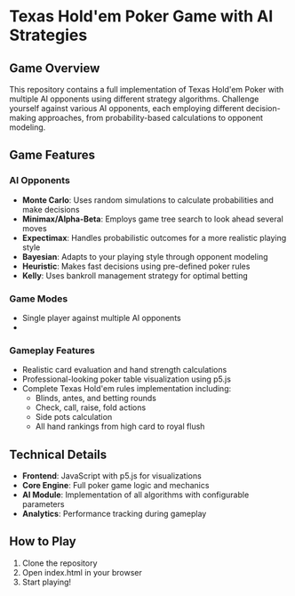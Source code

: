 # Texas Hold'em Poker Game with AI Strategies

## Game Overview
This repository contains a full implementation of Texas Hold'em Poker with multiple AI opponents using different strategy algorithms. Challenge yourself against various AI opponents, each employing different decision-making approaches, from probability-based calculations to opponent modeling.

## Game Features

### AI Opponents
- **Monte Carlo**: Uses random simulations to calculate probabilities and make decisions
- **Minimax/Alpha-Beta**: Employs game tree search to look ahead several moves
- **Expectimax**: Handles probabilistic outcomes for a more realistic playing style
- **Bayesian**: Adapts to your playing style through opponent modeling
- **Heuristic**: Makes fast decisions using pre-defined poker rules
- **Kelly**: Uses bankroll management strategy for optimal betting

### Game Modes
- Single player against multiple AI opponents
- 
### Gameplay Features
- Realistic card evaluation and hand strength calculations
- Professional-looking poker table visualization using p5.js
- Complete Texas Hold'em rules implementation including:
  - Blinds, antes, and betting rounds
  - Check, call, raise, fold actions
  - Side pots calculation
  - All hand rankings from high card to royal flush


## Technical Details
- **Frontend**: JavaScript with p5.js for visualizations
- **Core Engine**: Full poker game logic and mechanics
- **AI Module**: Implementation of all algorithms with configurable parameters
- **Analytics**: Performance tracking during gameplay

## How to Play
1. Clone the repository
2. Open index.html in your browser
4. Start playing!


